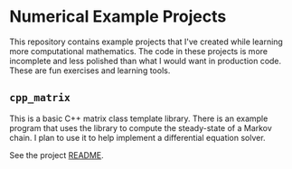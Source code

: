 # Numerical Example Projects

This repository contains example projects that I've created while learning
more computational mathematics. The code in these projects is more
incomplete and less polished than what I would want in production code.
These are fun exercises and learning tools.

## `cpp_matrix`

This is a basic C++ matrix class template library.
There is an example program that uses the library to compute the steady-state of
a Markov chain. I plan to use it to help implement a differential equation solver.

See the project [README](./cpp_matrix/README.md).
